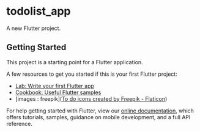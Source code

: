 # todolist_app

A new Flutter project.

## Getting Started

This project is a starting point for a Flutter application.

A few resources to get you started if this is your first Flutter project:

- [Lab: Write your first Flutter app](https://flutter.dev/docs/get-started/codelab)
- [Cookbook: Useful Flutter samples](https://flutter.dev/docs/cookbook)
- [images : freepik](<a href="https://www.flaticon.com/free-icons/to-do" title="to do icons">To do icons created by Freepik - Flaticon</a>)

For help getting started with Flutter, view our
[online documentation](https://flutter.dev/docs), which offers tutorials,
samples, guidance on mobile development, and a full API reference.
